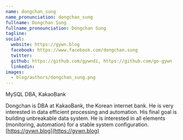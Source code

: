 ```yaml
---
name: dongchan_sung
name_pronunciation: dongchan_sung
fullname: Dongchan Sung
fullname_pronounciation: Dongchan Sung
tagline: 
social:
  website: https://gywn.blog
  facebook: https://www.facebook.com/dongchan.sung
  twitter:
  github: https://github.com/gywndi, https://github.com/go-gywn
  linkedin: 
images:
  - blog/authors/dongchan_sung.png
---
```


MySQL DBA, KakaoBank

Dongchan is DBA at KakaoBank, the Korean internet bank. He is very interested in data efficient processing and automation. His final goal is building unbreakable data system. He is interested in all elements (monitoring, automation) for a stable system configuration. [https://gywn.blog](https://gywn.blog)

